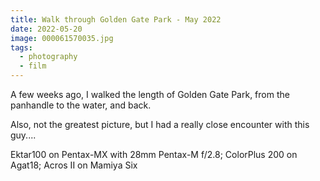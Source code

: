 ```yaml
---
title: Walk through Golden Gate Park - May 2022
date: 2022-05-20
image: 000061570035.jpg
tags:
  - photography
  - film
---
```


A few weeks ago, I walked the length of Golden Gate Park, from the panhandle to the water, and back.

<v-img src="000061570035.jpg" alt="bar" :dirp="dir"></v-img>
<v-img src="pos_DSC03476.jpg" alt="bar" :dirp="dir"></v-img>
<v-img src="000061570033.jpg" alt="bar" :dirp="dir"></v-img>
<v-img src="000061580052.jpg" alt="bar" :dirp="dir"></v-img>
<v-img src="000061570027.jpg" alt="bar" :dirp="dir"></v-img>
<v-img src="pos_DSC03478.jpg" alt="bar" :dirp="dir"></v-img>
<v-img src="000061570032.jpg" alt="bar" :dirp="dir"></v-img>
<v-img src="000061570038.jpg" alt="bar" :dirp="dir"></v-img>
<v-img src="pos_DSC03475.jpg" alt="bar" :dirp="dir"></v-img>
<v-img src="000061580043.jpg" alt="bar" :dirp="dir"></v-img>
<v-img src="000061580040.jpg" alt="bar" :dirp="dir"></v-img>
<v-img src="000061580051.jpg" alt="bar" :dirp="dir"></v-img>
<!--<v-img src="pos_DSC03473.jpg" alt="bar" :dirp="dir"></v-img>-->
<v-img src="000061580035.jpg" alt="bar" :dirp="dir"></v-img>
<v-img src="pos_DSC03474.jpg" alt="bar" :dirp="dir"></v-img>


Also, not the greatest picture, but I had a really close encounter with this guy....
<v-img src="000061580049.jpg" alt="bar" :dirp="dir"></v-img>

Ektar100 on Pentax-MX with 28mm Pentax-M f/2.8; ColorPlus 200 on Agat18; Acros II on Mamiya Six



